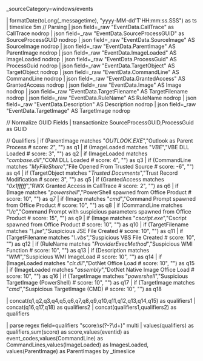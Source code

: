 _sourceCategory=windows/events

| formatDate(toLong(_messagetime), "yyyy-MM-dd'T'HH:mm:ss.SSS") as ts
| timeslice 5m
// Parsing
| json field=_raw "EventData.CallTrace" as CallTrace nodrop
| json field=_raw "EventData.SourceProcessGUID" as SourceProcessGUID nodrop
| json field=_raw "EventData.SourceImage" AS SourceImage nodrop
| json field=_raw "EventData.ParentImage" AS ParentImage nodrop
| json field=_raw "EventData.ImageLoaded" AS ImageLoaded nodrop
| json field=_raw "EventData.ProcessGuid" AS ProcessGuid nodrop
| json field=_raw "EventData.TargetObject" AS TargetObject nodrop
| json field=_raw "EventData.CommandLine" AS CommandLine nodrop
| json field=_raw "EventData.GrantedAccess" AS GrantedAccess nodrop
| json field=_raw "EventData.Image" AS Image nodrop
| json field=_raw "EventData.TargetFilename" AS TargetFilename nodrop
| json field=_raw "EventData.RuleName" AS RuleName nodrop
| json field=_raw "EventData.Description" AS Description nodrop
| json field=_raw "EventData.TargetImage" AS TargetImage nodrop


// Normalize GUID Fields
| transactionize SourceProcessGUID,ProcessGuid as GUID

// Qualifiers
| if (ParentImage matches "*OUTLOOK.EXE*","Outlook as Parent Process # score: 2", "") as q1
| if (ImageLoaded matches "*VBE*","VBE DLL Loaded # score: 3", "") as q2
| if (ImageLoaded matches "*combase.dll*","COM DLL Loaded # score: 4", "") as q3
| if (CommandLine matches "*MyFileShare*","File Opened From Trusted Source # score: -6", "") as q4
| if (TargetObject matches "*Trusted Documents*","Trust Record Modification # score: 3", "") as q5
| if (GrantedAccess matches "*0x1fffff*","RWX Granted Access in CallTrace # score: 2", "") as q6
| if (Image matches "*powershell*","PowerShell spawned from Office Product # score: 10", "") as q7
| if (Image matches "*cmd*","Command Prompt spawned from Office Product # score: 10", "") as q8
| if (CommandLine matches "*\\/c*","Command Prompt with suspicious parameters spawned from Office Product # score: 15", "") as q9
| if (Image matches "*cscript.exe*","Cscript spawned from Office Product # score: 10", "") as q10
| if (TargetFilename matches "*\\.jse*","Suspicious JSE File Created # score: 10", "") as q11
| if (TargetFilename matches "*\\.vbs*","Suspicious VBS File Created # score: 10", "") as q12
| if (RuleName matches "*ProviderExecMethod*","Suspicious WMI Function # score: 10", "") as q13
| if (Description matches "*WMI*","Suspicious WMI ImageLoad # score: 10", "") as q14
| if (ImageLoaded matches "*clr.dll*","DotNet Office Load # score: 10", "") as q15
| if (ImageLoaded matches "*assembly*","DotNet Native Image Office Load # score: 10", "") as q16
| if (TargetImage matches "*powershell*","Suspicious TargetImage (PowerShell) # score: 10", "") as q17
| if (TargetImage matches "*cmd*","Suspicious TargetImage (CMD) # score: 10", "") as q18





| concat(q1,q2,q3,q4,q5,q6,q7,q8,q9,q10,q11,q12,q13,q14,q15) as qualifiers1
| concat(q16,q17,q18) as qualifiers2
| concat(qualifiers1,qualifiers2) as qualifiers


| parse regex field=qualifiers "score:\s(?<score>-?\d+)" multi
| values(qualifiers) as qualifiers,sum(score) as score,values(eventid) as event_codes,values(CommandLine) as CommandLines,values(ImageLoaded) as ImagesLoaded, values(ParentImage) as ParentImages by _timeslice 
